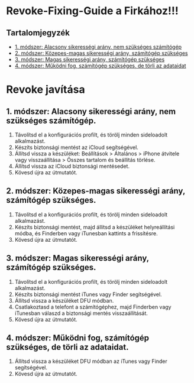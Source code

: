 # Revoke-Fixing-Guide a Firkához!!!

## Tartalomjegyzék
- [1. módszer: Alacsony sikerességi arány, nem szükséges számítógép](#1-módszer)
- [2. módszer: Közepes-magas sikerességi arány, számítógép szükséges](#2-módszer)
- [3. módszer: Magas sikerességi arány, számítógép szükséges](#3-módszer)
- [4. módszer: Működni fog, számítógép szükséges, de törli az adataidat](#4-módszer)

# Revoke javítása

## <a name="1-módszer"></a>1. módszer: Alacsony sikerességi arány, nem szükséges számítógép.

1. Távolítsd el a konfigurációs profilt, és törölj minden sideloadolt alkalmazást.
2. Készíts biztonsági mentést az iCloud segítségével.
3. Állítsd vissza a készüléket: Beállítások > Általános > iPhone átvitele vagy visszaállítása > Összes tartalom és beállítás törlése.
4. Állítsd vissza az iCloud biztonsági mentésedet.
5. Kövesd újra az útmutatót.

## <a name="2-módszer"></a>2. módszer: Közepes-magas sikerességi arány, számítógép szükséges.

1. Távolítsd el a konfigurációs profilt, és törölj minden sideloadolt alkalmazást.
2. Készíts biztonsági mentést, majd állítsd a készüléket helyreállítási módba, és Finderben vagy iTunesban kattints a frissítésre.
3. Kövesd újra az útmutatót.

## <a name="3-módszer"></a>3. módszer: Magas sikerességi arány, számítógép szükséges.

1. Távolítsd el a konfigurációs profilt, és törölj minden sideloadolt alkalmazást.
2. Készíts biztonsági mentést iTunes vagy Finder segítségével.
3. Állítsd vissza a készüléket DFU módban.
4. Csatlakoztasd a telefont a számítógéphez, majd Finderben vagy iTunesban válaszd a biztonsági mentés visszaállítását.
5. Kövesd újra az útmutatót.

## <a name="4-módszer"></a>4. módszer: Működni fog, számítógép szükséges, de törli az adataidat.

1. Állítsd vissza a készüléket DFU módban az iTunes vagy Finder segítségével.
2. Kövesd újra az útmutatót.
